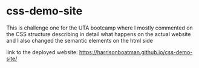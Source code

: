 # css-demo-site
This is challenge one for the UTA bootcamp where I mostly commented on the CSS structure describing in detail what happens on the actual website and I also changed the semantic elements on the html side

link to the deployed website:   https://harrisonboatman.github.io/css-demo-site/
